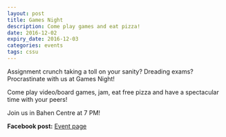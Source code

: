 ```yaml
---
layout: post
title: Games Night
description: Come play games and eat pizza!
date: 2016-12-02
expiry_date: 2016-12-03
categories: events
tags: cssu
---
```


Assignment crunch taking a toll on your sanity? Dreading exams? Procrastinate with us at Games Night!

Come play video/board games, jam, eat free pizza and have a spectacular time with your peers!

Join us in Bahen Centre at 7 PM!

**Facebook post:** [Event page](https://www.facebook.com/events/1189580257797025)
